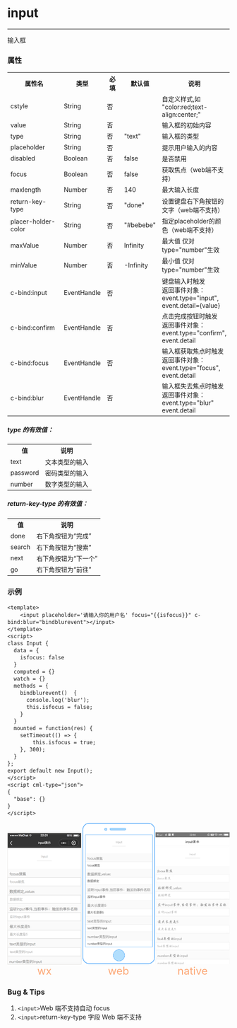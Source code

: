 # input

---

输入框

### 属性

<table>
    <tr>
        <th width="180px;">属性名</th>
        <th>类型</th>
        <th width="60px;">必填</th>
        <th>默认值</th>
        <th>说明</th>
    </tr>
    <tr>
        <td>cstyle</td>
        <td>String</td>
        <td>否</td>
        <td></td>
        <td>自定义样式,如 "color:red;text-align:center;"</td>
    </tr>
    <tr>
        <td>value</td>
        <td>String</td>
        <td>否</td>
        <td></td>
        <td>输入框的初始内容</td>
    </tr>
    <tr>
        <td>type</td>
        <td>String</td>
        <td>否</td>
        <td>"text"</td>
        <td>输入框的类型</td>
    </tr>
    <tr>
        <td>placeholder</td>
        <td>String</td>
        <td>否</td>
        <td></td>
        <td>提示用户输入的内容</td>
    </tr>
    <tr>
        <td>disabled</td>
        <td>Boolean</td>
        <td>否</td>
        <td>false</td>
        <td>是否禁用</td>
    </tr>
    <tr>
        <td>focus</td>
        <td>Boolean</td>
        <td>否</td>
        <td>false</td>
        <td>获取焦点（web端不支持）</td>
    </tr>
    <tr>
        <td>maxlength</td>
        <td>Number</td>
        <td>否</td>
        <td>140</td>
        <td>最大输入长度</td>
    </tr>
    <tr>
        <td>return-key-type</td>
        <td>String</td>
        <td>否</td>
        <td>"done"</td>
        <td>设置键盘右下角按钮的文字（web端不支持）</td>
    </tr>
    <tr>
        <td>placer-holder-color</td>
        <td>String</td>
        <td>否</td>
        <td>"#bebebe"</td>
        <td>指定placeholder的颜色（web端不支持）</td>
    </tr>
    <tr>
        <td>maxValue</td>
        <td>Number</td>
        <td>否</td>
        <td>Infinity</td>
        <td>最大值 仅对type="number"生效</td>
    </tr>
    <tr>
        <td>minValue</td>
        <td>Number</td>
        <td>否</td>
        <td>-Infinity</td>
        <td>最小值 仅对type="number"生效</td>
    </tr>
    <tr>
        <td>c-bind:input</td>
        <td>EventHandle</td>
        <td>否</td>
        <td></td>
        <td>  键盘输入时触发
            <br/>
            返回事件对象：
            <br/>event.type="input",
            <br/>event.detail={value}
        </td>
    </tr>
    <tr>
        <td>c-bind:confirm</td>
        <td>EventHandle</td>
        <td>否</td>
        <td></td>
        <td>点击完成按钮时触发
            <br/>返回事件对象：
            <br/>event.type="confirm",
            <br/>event.detail
        </td>
    </tr>
    <tr>
        <td>c-bind:focus</td>
        <td>EventHandle</td>
        <td>否</td>
        <td></td>
        <td>输入框获取焦点时触发
            <br/>返回事件对象：
            <br/>event.type="focus",
            <br/>event.detail
        </td>
    </tr>
    <tr>
        <td>c-bind:blur</td>
        <td>EventHandle</td>
        <td>否</td>
        <td></td>
        <td>输入框失去焦点时触发
            <br/>返回事件对象：
            <br/>event.type="blur"
            <br/>event.detail
        </td>
    </tr>
</table>

##### type 的有效值：

<table>
    <tr>
        <th>值</th>
        <th>说明</th>
    </tr>
    <tr>
        <td>text</td>
        <td>文本类型的输入</td>
    </tr>
    <tr>
        <td>password</td>
        <td>密码类型的输入</td>
    </tr>
    <tr>
        <td>number</td>
        <td>数字类型的输入</td>
    </tr>
</table>

##### return-key-type 的有效值：

<table>
    <tr>
        <th>值</th>
        <th>说明</th>
    </tr>
    <tr>
        <td>done</td>
        <td>右下角按钮为“完成”</td>
    </tr>
    <tr>
        <td>search</td>
        <td>右下角按钮为“搜索”</td>
    </tr>
    <tr>
        <td>next</td>
        <td>右下角按钮为“下一个”</td>
    </tr>
    <tr>
        <td>go</td>
        <td>右下角按钮为“前往”</td>
    </tr>
</table>

### 示例

```vue
<template>
    <input placeholder='请输入你的用户名' focus="{{isfocus}}" c-bind:blur="bindblurevent"></input>
</template>
<script>
class Input {
  data = {
    isfocus: false
  }
  computed = {}
  watch = {}
  methods = {
    bindblurevent()  {
      console.log('blur');
      this.isfocus = false;
    }
  }
  mounted = function(res) {
    setTimeout(() => {
        this.isfocus = true;
    }, 300);
  }
};
export default new Input();
</script>
<script cml-type="json">
{
  "base": {}
}
</script>
```

<div style="display: flex;flex-direction: row;justify-content: space-around; align-items: flex-end;">
  <div style="display: flex;flex-direction: column;align-items: center;">
    <img src="../images/input.png" width="200px" />
    <text style="color: #fda775;font-size: 24px;">wx</text>
  </div>
  <div style="display: flex;flex-direction: column;align-items: center;">
    <img src="../images/input_web.png" width="200px" />
    <text style="color: #fda775;font-size: 24px;">web</text>
  </div>
  <div style="display: flex;flex-direction: column;align-items: center;">
    <img src="../images/input_weex.jpeg" width="200px" />
    <text style="color: #fda775;font-size: 24px;">native</text>
  </div>
</div>

### Bug & Tips

1. `<input>`Web 端不支持自动 focus
2. `<input>`return-key-type 字段 Web 端不支持
